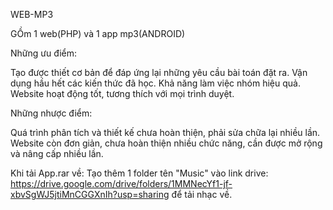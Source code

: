 WEB-MP3

GỒm 1 web(PHP) và 1 app mp3(ANDROID)

Những ưu điểm:

Tạo được thiết cơ bản để đáp ứng lại những yêu cầu bài toán đặt ra.
Vận dụng hầu hết các kiến thức đã học.
Khả năng làm việc nhóm hiệu quả.
Website hoạt động tốt, tương thích với mọi trình duyệt.

Những nhược điểm:

Quá trình phân tích và thiết kế chưa hoàn thiện, phải sửa chữa lại nhiều lần.
Website còn đơn giản, chưa hoàn thiện nhiều chức năng, cần được mở rộng và nâng cấp nhiều lần.

Khi tải App.rar về: Tạo thêm 1 folder tên "Music" vào link drive: https://drive.google.com/drive/folders/1MMNecYf1-jf-xbvSgWJ5jtiMnCGGXnIh?usp=sharing để tải nhạc về.
